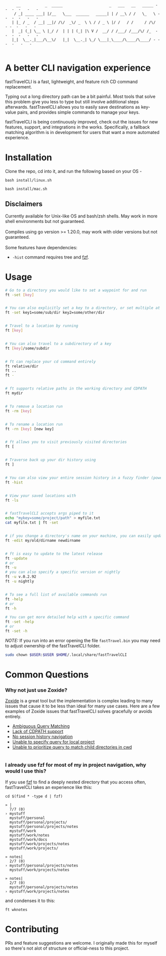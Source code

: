 

<!--- <h1>fastTravelCLI</h1> --->
```
     __           _  _____                     _   ___   __   _____ - -  -  -   -   -
    / _| ____ ___| |/__   \___  ______   _____| | / __\ / /   \_   \ - -  -  -   -   -
   | |_ / _  / __| __|/ /\/  _\/ _  \ \ / / _ \ |/ /   / /     / /\/  - -  -   -   -
   |  _| (_| \__ \ |_/ /  | | | (_| |\ V /  __/ / /___/ /___/\/ /_  - -  -  -   -   -
   |_|  \__._|___/\__\/   |_|  \__._| \_/ \___|_\____/\____/\____/ - -  -  -   -   -
                                                                    
```

<h1>A better CLI navigation experience</h1>

fastTravelCLI is a fast, lightweight, and feature rich CD command replacement.

Typing out a long directory path can be a bit painful. Most tools that solve this problem give you less to type but still involve additional steps afterwards. 
fastTravelCLI allows you to easily save destinations as key-value pairs, and provides simple commands to manage your keys.

fastTravelCLI is being continuously improved, check out the issues for new features, support, and integrations in the works. 
Specifically, a fallback matching algorithm is in development for users that want a more automated experience.


<h1>Installation</h1>

Clone the repo, cd into it, and run the following based on your OS - 

```
bash install/linux.sh
```
```
bash install/mac.sh
```

<h2>Disclaimers</h2>
Currently available for Unix-like OS and bash/zsh shells. May work in more shell environments but not guaranteed.
<br><br>
Compiles using go version >= 1.20.0, may work with older versions but not guaranteed.
<br><br>
Some features have dependencies:

- `-hist` command requires tree and [fzf](https://github.com/junegunn/fzf).




<h1>Usage</h1>


```bash
# Go to a directory you would like to set a waypoint for and run 
ft -set [key]


# You can also explicitly set a key to a directory, or set multiple at once
ft -set key1=some/sub/dir key2=some/other/dir


# Travel to a location by running
ft [key]


# You can also travel to a subdirectory of a key
ft [key]/some/subdir


# ft can replace your cd command entirely
ft relative/dir
ft ..
ft -


# ft supports relative paths in the working directory and CDPATH
ft mydir


# To remove a location run
ft -rm [key]


# To rename a location run
ft -rn [key] [new key]


# ft allows you to visit previously visited directories
ft [


# Traverse back up your dir history using 
ft ]


# You can also view your entire session history in a fuzzy finder (powered by fzf)
ft -hist


# View your saved locations with 
ft -ls


# fastTravelCLI accepts args piped to it
echo "mykey=some/project/path" > myfile.txt
cat myfile.txt | ft -set


# if you change a directory's name on your machine, you can easily update fastTravelCLI
ft -edit my/old/dirname newdirname


# ft is easy to update to the latest release
ft -update
# or
ft -u
# you can also specify a specific version or nightly
ft -u v.0.2.92
ft -u nightly


# To see a full list of available commands run
ft -help
# or
ft -h

# You can get more detailed help with a specific command
ft -set -help 
# or 
ft -set -h
```
*NOTE:* If you run into an error opening the file `fastTravel.bin` you may need to adjust ownership of the fastTravelCLI folder.
```bash
sudo chown $USER:$USER $HOME/.local/share/fastTravelCLI
```

<h1>Common Questions</h1>

<h3>Why not just use Zoxide?</h3>

[Zoxide](https://github.com/ajeetdsouza/zoxide)  is a great tool but the implementation is complex leading to many issues that cause it to be less than ideal for many use cases.
Here are a few examples of Zoxide issues that fastTravelCLI solves gracefully or avoids entirely.

- [Ambiguous Query Matching](https://github.com/ajeetdsouza/zoxide/issues/876)
- [Lack of CDPATH support](https://github.com/ajeetdsouza/zoxide/issues/620) 
- [No session history navigation](https://github.com/ajeetdsouza/zoxide/issues/839)
- [Unable to specify query for local project](https://github.com/ajeetdsouza/zoxide/issues/863)
- [Unable to prioritize query to match child directories in cwd](https://github.com/ajeetdsouza/zoxide/issues/940)

<h1></h1>

<h3>I already use fzf for most of my in project navigation, why would I use this?</h3>

If you use [fzf](https://github.com/junegunn/fzf) to find a deeply nested directory that you access often, fastTravelCLI takes an experience like this: 
```
cd $(find * -type d | fzf)
```
```
» |
  7/7 (0)
› mystuff
  mystuff/personal
  mystuff/personal/projects/
  mystuff/personal/projects/notes
  mystuff/work
  mystuff/work/notes
  mystuff/work/docs
  mystuff/work/projects/notes
  mystuff/work/projects/
```
```
» notes|
  2/7 (0)
› mystuff/personal/projects/notes
  mystuff/work/projects/notes
```
```
» notes|
  2/7 (0)
  mystuff/personal/projects/notes
› mystuff/work/projects/notes
```
and condenses it to this:
```
ft wknotes
```


<h1>Contributing</h1>

PRs and feature suggestions are welcome. I originally made this for myself so there's not alot of structure or official-ness to this project.
